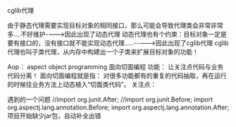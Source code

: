 cglib代理

由于静态代理需要实现目标对象的相同接口，那么可能会导致代理类会非常非常多....不好维护---->因此出现了动态代理
动态代理也有个约束：目标对象一定是要有接口的，没有接口就不能实现动态代理.....----->因此出现了cglib代理
cglib代理也叫子类代理，从内存中构建出一个子类来扩展目标对象的功能！

Aop： aspect object programming 面向切面编程
功能： 让关注点代码与业务代码分离！
面向切面编程就是指： 对很多功能都有的重复的代码抽取，再在运行的时候往业务方法上动态植入“切面类代码”。
关注点：

遇到的一个问题
//import org.junit.After;
//import org.junit.Before;
import org.aspectj.lang.annotation.Before;
import org.aspectj.lang.annotation.After;
项目开始缺少jar包，自动补全出错
